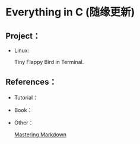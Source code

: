 # Everything in C (随缘更新)

##  Project：

* Linux:
  
  Tiny Flappy Bird in Terminal.
     
## References：

* Tutorial：

* Book：

* Other：

  [Mastering Markdown](https://guides.github.com/features/mastering-markdown/)
